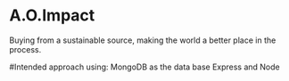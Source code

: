 # A.O.Impact
Buying from a sustainable source, making the world a better place in the process.

#Intended approach
using:
MongoDB as the data base
Express and Node 
